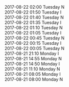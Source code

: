 2017-08-22 02:00 Tuesday  N  
2017-08-22 01:50 Tuesday  I  
2017-08-22 01:40 Tuesday  N  
2017-08-22 01:35 Tuesday  I  
2017-08-22 01:10 Tuesday  N  
2017-08-22 01:05 Tuesday  I  
2017-08-22 00:45 Tuesday  N  
2017-08-22 00:15 Tuesday  I  
2017-08-22 00:05 Tuesday  N  
2017-08-21 21:10 Monday  I  
2017-08-21 14:55 Monday  N  
2017-08-21 14:50 Monday  I  
2017-08-21 11:10 Monday  N  
2017-08-21 08:05 Monday  I  
2017-08-21 08:00 Monday  N  
